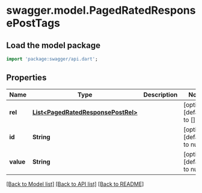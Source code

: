 # swagger.model.PagedRatedResponsePostTags

## Load the model package
```dart
import 'package:swagger/api.dart';
```

## Properties
Name | Type | Description | Notes
------------ | ------------- | ------------- | -------------
**rel** | [**List&lt;PagedRatedResponsePostRel&gt;**](PagedRatedResponsePostRel.md) |  | [optional] [default to []]
**id** | **String** |  | [optional] [default to null]
**value** | **String** |  | [optional] [default to null]

[[Back to Model list]](../README.md#documentation-for-models) [[Back to API list]](../README.md#documentation-for-api-endpoints) [[Back to README]](../README.md)


